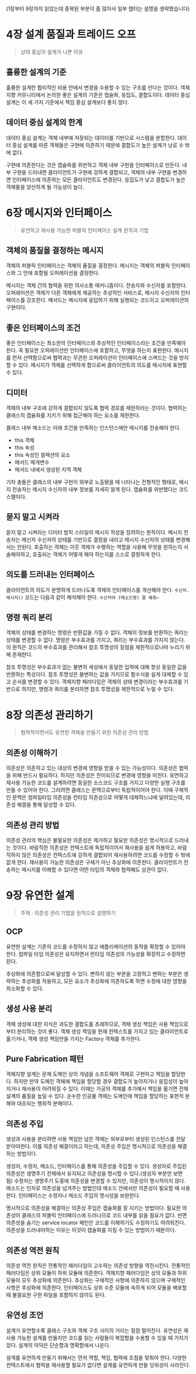 (1장부터 9장까지 읽었는데 중복된 부분이 좀 많아서 일부 챕터는 설명을 생략했습니다)

# 4장 설계 품질과 트레이드 오프

> 상태 중심의 설계가 나쁜 이유
> 

## 훌륭한 설계의 기준

훌륭한 설계란 합리적인 비용 안에서 변경을 수용할 수 있는 구조를 만다는 것이다. 객체지향 커뮤니티에서 논의한 좋은 설계의 기준은 캡슐화, 응집도, 결합도이다. 데이터 중심 설계는 이 세 가지 기준에서 책임 중심 설계보다 좋지 않다.

## 데이터 중심 설계의 한계

데이터 중심 설계는 객체 내부에 저장되는 데이터를 기반으로 시스템을 분할한다. 데이터 중심 설계를 따른 객체들은 구현에 의존하기 때문에 결합도가 높은 설계가 낭로 수 밖에 없다. 

구현에 의존한다는 것은 캡슐화를 위반하고 객체 내부 구현을 인터페이스로 만든다. 내부 구현을 드러내면 클라이언트가 구현에 강하게 결합되고, 객체의 내부 구현을 변경하면 인터페이스에 의존하는 모든 클라이언트도 변경된다. 응집도가 낮고 결합도가 높은 객체들을 양산하게 될 가능성이 높다. 



# 6장 메시지와 인터페이스

> 유연하고 재사용 가능한 퍼블릭 인터페이스 설계 원칙과 기법
> 

## 객체의 품질을 결정하는 메시지

객체의 퍼블릭 인터페이스는 객체의 품질을 결정한다. 메시지는 객체의 퍼블릭 인터페이스와 그 안에 포함될 오퍼레이션을 결정한다.

메시지는 객체 간의 협력을 위한 의사소통 매커니즘이다. 전송자와 수신자를 포함한다. 오퍼레이션은 객체가 다른 객체에게 제공하는 추상적인 서비스로, 메시지 수신자의 인터페이스를 강조한다. 메서드는 메시지에 응답하기 위해 실행되는 코드이고 오퍼레이션의 구현이다. 

## 좋은 인터페이스의 조건

좋은 인터페이스는 최소한의 인터페이스와 추상적인 인터페이스라는 조건을 만족해야한다. 꼭 필요한 오퍼레이션만 인터페이스에 포함하고, 무엇을 하는지 표현한다. 메시지를 먼저 선택함으로써 협력과는 무관한 오퍼레이션이 인터페이스에 스며드는 것을 방지할 수 있다. 메시지가 객체를 선택하게 함으로써 클라이언트의 의도를 메시지에 표현할 수 있다.

## 디미터

객체의 내부 구조에 강하게 결합되지 않도록 협력 경로를 제한하라는 것이다. 협력하는 클래스의 캡슐화를 지키기 위해 접근해야 하는 요소를 제한한다.

클래스 내부 메소드는 아래 조건을 만족하는 인스턴스에만 메시지를 전송해야 한다. 

- this 객체
- this 속성
- this 속성인 컬렉션의 요소
- 메서드 매개변수
- 메서드 내에서 생성된 지역 객체

기차 충돌은 클래스의 내부 구현이 외부로 노출됐을 때 나타나는 전형적인 형태로, 메시지 전송자는 메시지 수신자의 내부 정보를 자세히 알게 된다. 캡슐화를 위반했다는 코드 스멜이다.

## 묻지 말고 시켜라

묻지 말고 시켜라는 디미터 법칙 스타일의 메시지 작성을 장려하는 원칙이다. 메시지 전송자는 메신자 수신자의 상태를 기반으로 결정을 내리고 메시지 수신자의 상태를 변경해서는 안된다. 호출하는 객체는 이웃 객체가 수행하는 역할을 사용해 무엇을 원하는지 서술해야하고, 호출되는 객체가 어떻게 해야 하는지를 스스로 결정하게 한다.

## 의도를 드러내는 인터페이스

클라이언트의 의도가 분명하게 드러나도록 객체의 인터페이스를 개선해야 한다. `수신자.메시지()` 코드는 다음과 같이 해석해야 한다. `수신자야 (메소드명) 좀 해줘~`

## 명령 쿼리 분리

객체의 상태를 변경하는 명령은 반환값을 가질 수 없다. 객체의 정보를 반환하는 쿼리는 상태를 변경할 수 없다. 명령은 부수효과를 가지고, 쿼리는 부수효과를 가지지 않는다. 이 원칙은 코드의 부수효과를 관리해서 참조 투명성의 장점을 제한적으로나마 누리기 위해 존재한다. 

참조 투명성은 부수효과가 없는 불변의 세상에서 동일한 입력에 대해 항상 동일한 값을 반환하는 특성이다. 참조 투명성은 불변하는 값을 가지므로 함수식을 쉽게 대체할 수 있고 순서를 변경할 수 있다. 객체지향 패러다임은 객체의 상태 변경이라는 부수효과를 기반으로 하지만, 명령과 쿼리를 분리하면 참조 투명성을 제한적으로 누릴 수 있다.



# **8장 의존성 관리하기**

> 협력적이면서도 유연한 객체을 만들기 위한 의존성 관리 방법
> 

## 의존성 이해하기

의존성은 의존하고 있는 대상의 변경에 영향을 받을 수 있는 가능성이다. 의존성은 협력을 위해 반드시 필요하다. 하지만 의존성은 전이되므로 변경에 영향을 미친다. 유연하고 재사용 가능한 코드를 설계하려면 동일한 소스코드 구조를 가지고 다양한 실행 구조를 만들 수 있어야 한다. 그러려면 클래스는 문맥으로부터 독립적이어야 한다. 이때 구체적인 문맥은 컴파일타임 의존성을 런타임 의존성으로 어떻게 대체하느냐에 달려있는데, 의존성 해결을 통해 달성할 수 있다.

## 의존성 관리 방법

의존성 관리의 핵심은 불필요한 의존성은 제거하고 필요한 의존성은 명시적으로 드러내는 것이다. 바람직한 의존성은 컨텍스트에 독립적이어서 재사용을 쉽게 허용하고, 바람직하지 않은 의존성은 컨텍스트에 강하게 결합되어 재사용하려면 코드를 수정할 수 밖에 없게 한다. 재사용이 가능한 의존성은 구체가 아닌 추상화에 의존한다. 클라이언트가 전송하는 메시지를 이해할 수 있다면 어떤 타입의 객체와 협력해도 상관이 없다.

# 9장 유연한 설계

> 주제 : 의존성 관리 기법을 원칙으로 설명하기
> 

## OCP

유연한 설계는 기존의 코드를 수정하지 않고 애플리케이션의 동작을 확장할 수 있어야 한다. 컴파일 타임 의존성은 유지하면서 런타임 의존성의 가능성을 확장하고 수정하면 된다. 

추상화에 의존함으로써 달성할 수 있다. 변하지 않는 부분을 고정하고 변하는 부분은 생략하는 추상화를 적용하고, 모든 요소가 추상화에 의존하도록 하면 수정에 대한 영향을 최소화할 수 있다.

## 생성 사용 분리

객체 생성에 대한 지식은 과도한 결합도를 초래하므로, 객체 생성 책임은 사용 책임으로부터 분리하는 것이 좋다. 객체 생성 책임을 현재 컨텍스트를 가지고 있는 클라이언트로 옮기거나, 객체 생성 책임만을 가지는 Factory 객체를 추가한다.

## Pure Fabrication 패턴

객체지향 설계는 문제 도메인 상의 개념을 소프트웨어 객체로 구현하고 책임을 할당한다. 하지만 만약 도메인 객체에 책임을 할당할 경우 결합도가 높아지거나 응집성이 높아지거나 재사용이 어려워질 수 있다. 이때는 가공의 객체를 추가해서 책임을 옮기면 전체 설계의 품질을 높일 수 있다. 순수한 인공물 객체는 도메인에 책임을 할당하는 표현적 분해와 대조되는 행위적 분해이다.

## 의존성 주입

생성과 사용을 분리하면 사용 책임만 남은 객체는 외부로부터 생성된 인스턴스를 전달 받아야한다. 이를 의존성 해결이라고 하는데, 의존성 주입은 명시적으로 의존성을 해결하는 방법이다. 

생성자, 수정자, 메소드, 인터페이스를 통해 의존성을 주입할 수 있다. 생성자로 주입된 의존성은 생명주기 전체에서 유지되고 의존성을 명시할 수 있다.(생성자 부분만 보면 됨) 수정자는 생명주기 도중에 의존성을 변경할 수 있지만, 의존성이 명시적이지 않다. 메소드는 인자로 의존성을 넘겨주는 방법인데 메소드 안에서만 의존성이 필요할 때 사용한다. 인터페이스는 수정자나 메소드 주입의 명시성을 보완한다.

명시적으로 의존성을 해결하는 의존성 주입은 캡슐화를 잘 지키는 방법이다. 필요한 의존성이 클래스의 퍼블릭 인터페이스에 드러나므로 코드 내부를 읽을 필요가 없다. 반면 의존성을 숨기는 service locator 패턴은 코드를 이해하기도 수정하기도 어려워진다. 의존성을 드러내야하는 이유는 이것이 캡슐화를 지킬 수 있는 방법이기 때문이다.

## 의존성 역전 원칙

의존성 역전 원칙은 전통적인 패러다임이 고수하는 의존성 방향을 역전시킨다. 전통적인 패러다임은 상위 모듈이 하위 모듈에 의존한다. 객체지향 패러다임은 상의 모듈과 하위 모듈이 모두 추상화에 의존한다. 추상화는 구체적인 사항에 의존하지 않으며 구체적인 사항은 추상화에 의존한다. 인터페이스도 상위 수준 모듈에 속하게 되어 모듈을 배포할 때 불필요한 구현 파일을 포함하지 않아도 된다.

## 유연성 조언

설계가 유연할수록 클래스 구조와 객체 구조 사이의 거리는 점점 멀어진다. 유연성은 재사용 가능한 설계를 만들지만 코드를 읽는 사람들이 복잡함을 수용할 수 있을 때 가치가 있다. 설계의 미덕은 단순함과 명확함에서 나온다.

설계를 유연하게 만들기 위해서는 먼저 역할, 책임, 협력에 초점을 맞춰야 한다. 다양한 컨텍스트에서 협력을 재사용할 필요가 없다면 설계를 유연하게 만들 당위성이 사라진다.
